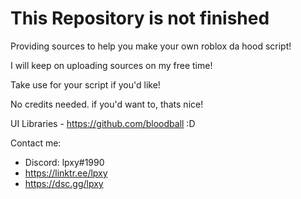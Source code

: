 # This Repository is not finished

Providing sources to help you make your own roblox da hood script!

I will keep on uploading sources on my free time!

Take use for your script if you'd like!

No credits needed. if you'd want to, thats nice!

UI Libraries - https://github.com/bloodball :D

Contact me:
- Discord: lpxy#1990
- https://linktr.ee/lpxy
- https://dsc.gg/lpxy

